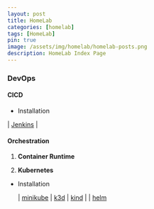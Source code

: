 ```yaml
---
layout: post
title: HomeLab
categories: [homelab]
tags: [HomeLab]
pin: true
image: /assets/img/homelab/homelab-posts.png
description: HomeLab Index Page
---
```


### DevOps

#### CICD

- Installation

| [Jenkins]() |

#### Orchestration

1. **Container Runtime**

2. **Kubernetes**
  
- Installation

  | [minikube](/posts/homelab/orchestration/kubernetes/minikube) | [k3d](/posts/homelab/orchestration/kubernetes/k3d) | [kind](/posts/homelab/orchestration/kubernetes/kind) |
  | [helm](/_posts/homelab/orchestration/helm)
